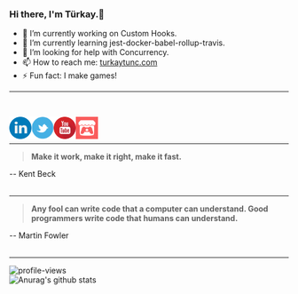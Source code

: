 ### Hi there, I'm Türkay.👋

- 🔭 I’m currently working on Custom Hooks.
- 🌱 I’m currently learning jest-docker-babel-rollup-travis.
- 🤔 I’m looking for help with Concurrency.
- 📫 How to reach me: [turkaytunc.com](https://www.turkaytunc.com/)
- ⚡ Fun fact: I make games!

<hr/>
<br/>

[<img align="left" alt="linkedin" width="40px" src="https://github.com/turkaytunc/turkaytunc/blob/master/static-files/linkedin.png" target="_blank" />][linkedin]
[<img align="left" alt="twitter" width="40px" src="https://github.com/turkaytunc/turkaytunc/blob/master/static-files/twitterlogo.jpg" target="_blank" />][twitter]
[<img align="left" alt="youtube" width="40px" src="https://github.com/turkaytunc/turkaytunc/blob/master/static-files/youtube.png" target = "_blank"/>][youtube]
[<img align="left" alt="itch.io" width="40px" src="https://github.com/turkaytunc/turkaytunc/blob/master/static-files/itchiologo.png" target="\_blank" />][itch.io]

<br/>
<br/>

[twitter]: https://twitter.com/filthycoder
[linkedin]: https://www.linkedin.com/in/turkaytunc/
[itch.io]: https://turkaytunc.itch.io/
[youtube]: https://www.youtube.com/channel/UChkxm4Q14X0NdGFvZOm1hMQ  

---  

> **Make it work, make it right, make it fast.**  

-- Kent Beck  
<br/>
<hr/>

> **Any fool can write code that a computer can understand. Good programmers write code that humans can understand.**  

-- Martin Fowler  
<br/>
<hr/>

![profile-views](https://komarev.com/ghpvc/?username=turkaytunc&color=green)  
![Anurag's github stats](https://github-readme-stats.vercel.app/api?username=turkaytunc&count_private=true&show_icons=true&theme=dark)  
